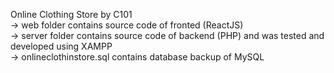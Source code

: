 Online Clothing Store by C101 <br>
-> web folder contains source code of fronted (ReactJS) <br>
-> server folder contains source code of backend (PHP) and was tested and developed using XAMPP <br>
-> onlineclothinstore.sql contains database backup of MySQL <br>

